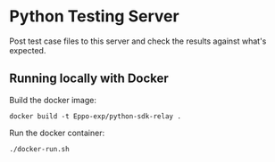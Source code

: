 # Python Testing Server

Post test case files to this server and check the results against what's expected.

## Running locally with Docker

Build the docker image:

```shell
docker build -t Eppo-exp/python-sdk-relay .
```

Run the docker container:

```shell
./docker-run.sh
```
